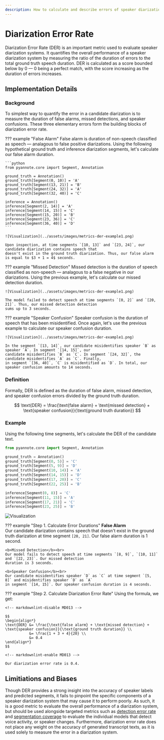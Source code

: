 ```yaml
---
description: How to calculate and describe errors of speaker diarization models
---
```


# Diarization Error Rate

Diarization Error Rate (DER) is an important metric used to evaluate speaker diarization systems. It quantifies the
overall performance of a speaker diarization system by measuring the ratio of the duration of errors to the total
ground truth speech duration. DER is calculated as a score bounded below by 0 — 0 being a perfect match, with the
score increasing as the duration of errors increases.

## Implementation Details

### Background

To simplest way to quantify the error in a candidate diarization is to measure the duration of false alarms, missed
detections, and speaker confusions. These three elementary errors form the building blocks of diarization error rate.

??? example "False Alarm"
    False alarm is duration of non-speech classified as speech — analagous to false positive diarizations. Using the
    following hypothetical ground truth and inference diarization segments, let's calculate our false alarm duration.

    ```python
    from pyannote.core import Segment, Annotation

    ground_truth = Annotation()
    ground_truth[Segment(0, 10)] = 'A'
    ground_truth[Segment(13, 21)] = 'B'
    ground_truth[Segment(24, 32)] = 'A'
    ground_truth[Segment(32, 40)] = 'C'

    inference = Annotation()
    inference[Segment(2, 14)] = 'A'
    inference[Segment(14, 15)] = 'C'
    inference[Segment(15, 20)] = 'B'
    inference[Segment(23, 36)] = 'C'
    inference[Segment(36, 40)] = 'D'
    ```

    ![Visualization](../assets/images/metrics-der-example1.png)

    Upon inspection, at time segments `[10, 13]` and `[23, 24]`, our candidate diarization contains speech that
    doesn't exist in the ground truth diarization. Thus, our false alarm is equal to $3 + 1 = 4$ seconds.

??? example "Missed Detection"
    Missed detection is the duration of speech classified as non-speech — analagous to a false negative in our
    diarizations. Using the previous example, let's calculate our missed detection duration.

    ![Visualization](../assets/images/metrics-der-example1.png)

    The model failed to detect speech at time segments `[0, 2]` and `[20, 21]`. Thus, our missed detection detection
    sums up to 3 seconds.

??? example "Speaker Confusion"
    Speaker confusion is the duration of speech that has been misidentified. Once again, let's use the previous
    example to calculate our speaker confusion duration.

    ![Visualization](../assets/images/metrics-der-example1.png)

    In the segment `[13, 14]`, our candidate misidentifies speaker `B` as speaker `A`. In segment `[14, 15]`, our
    candidate misidentifies `B` as `C`. In segment `[24, 32]`, the candidate misidentifies `A` as `C`. Finally,
    in segment `[36, 40]`, `C` is misidentified as `D`. In total, our speaker confusion amounts to 14 seconds.

### Definition

Formally, DER is defined as the duration of false alarm, missed detection, and speaker confusion errors
divided by the ground truth duration.

$$
\text{DER} = \frac{\text{false alarm} + \text{missed detection} + \text{speaker confusion}}{\text{ground truth duration}}
$$

### Example

Using the following time segments, let's calculate the DER of the candidate text.

```python
from pyannote.core import Segment, Annotation

ground_truth = Annotation()
ground_truth[Segment(0, 5)] = 'C'
ground_truth[Segment(5, 9)] = 'D'
ground_truth[Segment(10, 14)] = 'A'
ground_truth[Segment(14, 15)] = 'D'
ground_truth[Segment(17, 20)] = 'C'
ground_truth[Segment(22, 25)] = 'B'

inference[Segment(0, 8)] = 'C'
inference[Segment(11, 15)] = 'A'
inference[Segment(17, 21)] = 'C'
inference[Segment(23, 25)] = 'B'
```

![Visualization](../assets/images/metrics-der-example2.png)

??? example "Step 1. Calculate Error Durations"
    <b>False Alarm</b> <br>
    Our candidate diarization contains speech that doesn't exist in the ground truth diarization at time
    segment `[20, 21]`. Our false alarm duration is 1 second.

    <b>Missed Detection</b><br>
    Our model fails to detect speech at time segments `[8, 9]`, `[10, 11]` and `[22, 23]`. Our missed detection
    duration is 3 seconds.

    <b>Speaker Confusion</b><br>
    Our candidate misidentifies speaker `D` as `C` at time segment `[5, 8]` and misidentifies speaker `D` as `A`
    in segment `[14, 15]`. Our speaker confusion duration is 4 seconds.

??? example "Step 2. Calculate Diarization Error Rate"
    Using the formula, we get:

    <!-- markdownlint-disable MD013 -->

    $$
    \begin{align*}
    \text{DER} &= \frac{\text{false alarm} + \text{missed detection} + \text{speaker confusion}}{\text{ground truth duration}} \\
               &= \frac{1 + 3 + 4}{20} \\
               &= 0.4
    \end{align*}
    $$

    <!-- markdownlint-enable MD013 -->

    Our diarization error rate is 0.4.

## Limitiations and Biases

Though DER provides a strong insight into the accuracy of speaker labels and predicted segments, it fails to
pinpoint the specific components of a speaker diarization system that may cause it to perform poorly. As such,
it is a good metric to evaluate the overall performance of a diarization system, but should be used alongside
targeted metrics such as [detection error rate](https://pyannote.github.io/pyannote-metrics/reference.html#detection)
and [segmentation coverage](https://pyannote.github.io/pyannote-metrics/reference.html#segmentation) to evaluate
the individual models that detect voice activity, or speaker changes. Furthermore, diarization error rate does not
place any weight on the accuracy of generated transcript texts, as it is used solely to measure the error in a
diarization system.
